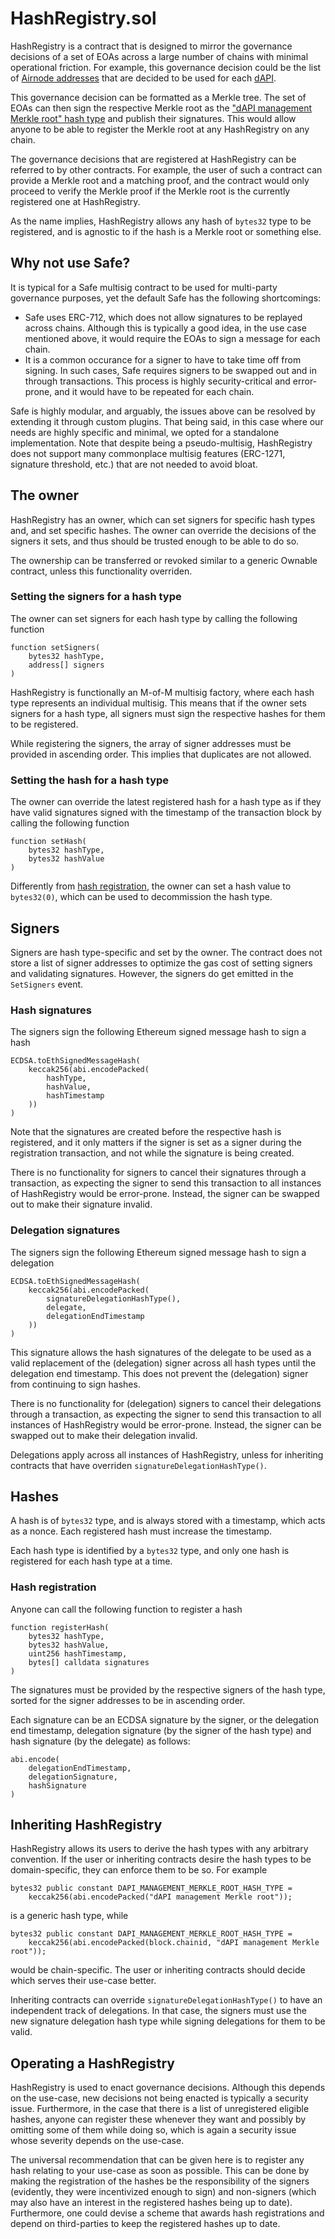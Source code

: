 # HashRegistry.sol

HashRegistry is a contract that is designed to mirror the governance decisions of a set of EOAs across a large number of chains with minimal operational friction.
For example, this governance decision could be the list of [Airnode addresses](../specs/airnode-protocol.md#airnode-address) that are decided to be used for each [dAPI](api3serverv1.md#dapi).

This governance decision can be formatted as a Merkle tree.
The set of EOAs can then sign the respective Merkle root as the ["dAPI management Merkle root" hash type](./api3market.md#dapi-management-merkle-tree) and publish their signatures.
This would allow anyone to be able to register the Merkle root at any HashRegistry on any chain.

The governance decisions that are registered at HashRegistry can be referred to by other contracts.
For example, the user of such a contract can provide a Merkle root and a matching proof, and the contract would only proceed to verify the Merkle proof if the Merkle root is the currently registered one at HashRegistry.

As the name implies, HashRegistry allows any hash of `bytes32` type to be registered, and is agnostic to if the hash is a Merkle root or something else.

## Why not use Safe?

It is typical for a Safe multisig contract to be used for multi-party governance purposes, yet the default Safe has the following shortcomings:

- Safe uses ERC-712, which does not allow signatures to be replayed across chains.
  Although this is typically a good idea, in the use case mentioned above, it would require the EOAs to sign a message for each chain.
- It is a common occurance for a signer to have to take time off from signing.
  In such cases, Safe requires signers to be swapped out and in through transactions.
  This process is highly security-critical and error-prone, and it would have to be repeated for each chain.

Safe is highly modular, and arguably, the issues above can be resolved by extending it through custom plugins.
That being said, in this case where our needs are highly specific and minimal, we opted for a standalone implementation.
Note that despite being a pseudo-multisig, HashRegistry does not support many commonplace multisig features (ERC-1271, signature threshold, etc.) that are not needed to avoid bloat.

## The owner

HashRegistry has an owner, which can set signers for specific hash types and, and set specific hashes.
The owner can override the decisions of the signers it sets, and thus should be trusted enough to be able to do so.

The ownership can be transferred or revoked similar to a generic Ownable contract, unless this functionality overriden.

### Setting the signers for a hash type

The owner can set signers for each hash type by calling the following function

```solidity
function setSigners(
    bytes32 hashType,
    address[] signers
)
```

HashRegistry is functionally an M-of-M multisig factory, where each hash type represents an individual multisig.
This means that if the owner sets signers for a hash type, all signers must sign the respective hashes for them to be registered.

While registering the signers, the array of signer addresses must be provided in ascending order.
This implies that duplicates are not allowed.

### Setting the hash for a hash type

The owner can override the latest registered hash for a hash type as if they have valid signatures signed with the timestamp of the transaction block by calling the following function

```solidity
function setHash(
    bytes32 hashType,
    bytes32 hashValue
)
```

Differently from [hash registration](#hash-registration), the owner can set a hash value to `bytes32(0)`, which can be used to decommission the hash type.

## Signers

Signers are hash type-specific and set by the owner.
The contract does not store a list of signer addresses to optimize the gas cost of setting signers and validating signatures.
However, the signers do get emitted in the `SetSigners` event.

### Hash signatures

The signers sign the following Ethereum signed message hash to sign a hash

```solidity
ECDSA.toEthSignedMessageHash(
    keccak256(abi.encodePacked(
        hashType,
        hashValue,
        hashTimestamp
    ))
)
```

Note that the signatures are created before the respective hash is registered, and it only matters if the signer is set as a signer during the registration transaction, and not while the signature is being created.

There is no functionality for signers to cancel their signatures through a transaction, as expecting the signer to send this transaction to all instances of HashRegistry would be error-prone.
Instead, the signer can be swapped out to make their signature invalid.

### Delegation signatures

The signers sign the following Ethereum signed message hash to sign a delegation

```solidity
ECDSA.toEthSignedMessageHash(
    keccak256(abi.encodePacked(
        signatureDelegationHashType(),
        delegate,
        delegationEndTimestamp
    ))
)
```

This signature allows the hash signatures of the delegate to be used as a valid replacement of the (delegation) signer across all hash types until the delegation end timestamp.
This does not prevent the (delegation) signer from continuing to sign hashes.

There is no functionality for (delegation) signers to cancel their delegations through a transaction, as expecting the signer to send this transaction to all instances of HashRegistry would be error-prone.
Instead, the signer can be swapped out to make their delegation invalid.

Delegations apply across all instances of HashRegistry, unless for inheriting contracts that have overriden `signatureDelegationHashType()`.

## Hashes

A hash is of `bytes32` type, and is always stored with a timestamp, which acts as a nonce.
Each registered hash must increase the timestamp.

Each hash type is identified by a `bytes32` type, and only one hash is registered for each hash type at a time.

### Hash registration

Anyone can call the following function to register a hash

```solidity
function registerHash(
    bytes32 hashType,
    bytes32 hashValue,
    uint256 hashTimestamp,
    bytes[] calldata signatures
)
```

The signatures must be provided by the respective signers of the hash type, sorted for the signer addresses to be in ascending order.

Each signature can be an ECDSA signature by the signer, or the delegation end timestamp, delegation signature (by the signer of the hash type) and hash signature (by the delegate) as follows:

```solidity
abi.encode(
    delegationEndTimestamp,
    delegationSignature,
    hashSignature
)
```

## Inheriting HashRegistry

HashRegistry allows its users to derive the hash types with any arbitrary convention.
If the user or inheriting contracts desire the hash types to be domain-specific, they can enforce them to be so.
For example

```sol
bytes32 public constant DAPI_MANAGEMENT_MERKLE_ROOT_HASH_TYPE =
    keccak256(abi.encodePacked("dAPI management Merkle root"));
```

is a generic hash type, while

```sol
bytes32 public constant DAPI_MANAGEMENT_MERKLE_ROOT_HASH_TYPE =
    keccak256(abi.encodePacked(block.chainid, "dAPI management Merkle root"));
```

would be chain-specific.
The user or inheriting contracts should decide which serves their use-case better.

Inheriting contracts can override `signatureDelegationHashType()` to have an independent track of delegations.
In that case, the signers must use the new signature delegation hash type while signing delegations for them to be valid.

## Operating a HashRegistry

HashRegistry is used to enact governance decisions.
Although this depends on the use-case, new decisions not being enacted is typically a security issue.
Furthermore, in the case that there is a list of unregistered eligible hashes, anyone can register these whenever they want and possibly by omitting some of them while doing so, which is again a security issue whose severity depends on the use-case.

The universal recommendation that can be given here is to register any hash relating to your use-case as soon as possible.
This can be done by making the registration of the hashes be the responsibility of the signers (evidently, they were incentivized enough to sign) and non-signers (which may also have an interest in the registered hashes being up to date).
Furthermore, one could devise a scheme that awards hash registrations and depend on third-parties to keep the registered hashes up to date.
